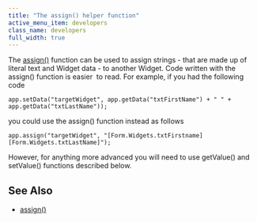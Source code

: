 ```yaml
---
title: "The assign() helper function"
active_menu_item: developers
class_name: developers
full_width: true
---
```



The [assign()](/developers/documentation/scripting-apis/client-api/widget-data-state-manipulation/assign) function can be used to assign strings - that are made up of literal text and Widget data - to another Widget. Code written with the assign() function is easier  to read. For example, if you had the following code

    app.setData("targetWidget", app.getData("txtFirstName") + " " + app.getData("txtLastName"));
you could use the assign() function instead as follows 

    app.assign("targetWidget", "[Form.Widgets.txtFirstname] [Form.Widgets.txtLastName]");
   
However, for anything more advanced you will need to use getValue() and setValue() functions described below.

## See Also

 - [assign()](/developers/documentation/scripting-apis/client-api/widget-data-state-manipulation/assign)

